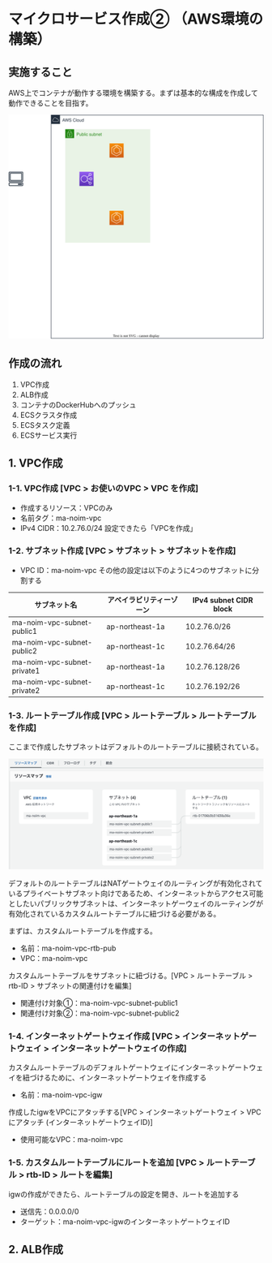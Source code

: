 # マイクロサービス作成② （AWS環境の構築）
## 実施すること
AWS上でコンテナが動作する環境を構築する。まずは基本的な構成を作成して動作できることを目指す。

![aws](_static/SpringMicroservice_2/aws.drawio.svg)

## 作成の流れ
1. VPC作成
2. ALB作成
3. コンテナのDockerHubへのプッシュ
4. ECSクラスタ作成
5. ECSタスク定義
6. ECSサービス実行

## 1. VPC作成
### 1-1. VPC作成 [VPC > お使いのVPC > VPC を作成]
  - 作成するリソース：VPCのみ
  - 名前タグ：ma-noim-vpc
  - IPv4 CIDR：10.2.76.0/24
設定できたら「VPCを作成」

### 1-2. サブネット作成 [VPC > サブネット > サブネットを作成]
  - VPC ID：ma-noim-vpc
その他の設定は以下のように4つのサブネットに分割する

| サブネット名 | アベイラビリティーゾーン | IPv4 subnet CIDR block |
| ---- | ---- | ---- |
| ma-noim-vpc-subnet-public1 | ap-northeast-1a | 10.2.76.0/26 |
| ma-noim-vpc-subnet-public2 | ap-northeast-1c | 10.2.76.64/26 |
| ma-noim-vpc-subnet-private1 | ap-northeast-1a | 10.2.76.128/26 |
| ma-noim-vpc-subnet-private2 | ap-northeast-1c | 10.2.76.192/26 |

### 1-3. ルートテーブル作成 [VPC > ルートテーブル > ルートテーブルを作成]
ここまで作成したサブネットはデフォルトのルートテーブルに接続されている。

![default_rtb](_static/SpringMicroservice_2/default_rtb.png)

デフォルトのルートテーブルはNATゲートウェイのルーティングが有効化されているプライベートサブネット向けであるため、インターネットからアクセス可能としたいパブリックサブネットは、インターネットゲーウェイのルーティングが有効化されているカスタムルートテーブルに紐づける必要がある。

まずは、カスタムルートテーブルを作成する。
  - 名前：ma-noim-vpc-rtb-pub
  - VPC：ma-noim-vpc

カスタムルートテーブルをサブネットに紐づける。[VPC > ルートテーブル > rtb-ID > サブネットの関連付けを編集]
  - 関連付け対象①：ma-noim-vpc-subnet-public1
  - 関連付け対象②：ma-noim-vpc-subnet-public2

### 1-4. インターネットゲートウェイ作成 [VPC > インターネットゲートウェイ > インターネットゲートウェイの作成]
カスタムルートテーブルのデフォルトゲートウェイにインターネットゲートウェイを紐づけるために、インターネットゲートウェイを作成する
  - 名前：ma-noim-vpc-igw

作成したigwをVPCにアタッチする[VPC > インターネットゲートウェイ > VPC にアタッチ (インターネットゲートウェイID)]
  - 使用可能なVPC：ma-noim-vpc

### 1-5. カスタムルートテーブルにルートを追加 [VPC > ルートテーブル > rtb-ID > ルートを編集]
igwの作成ができたら、ルートテーブルの設定を開き、ルートを追加する
  - 送信先：0.0.0.0/0
  - ターゲット：ma-noim-vpc-igwのインターネットゲートウェイID


## 2. ALB作成